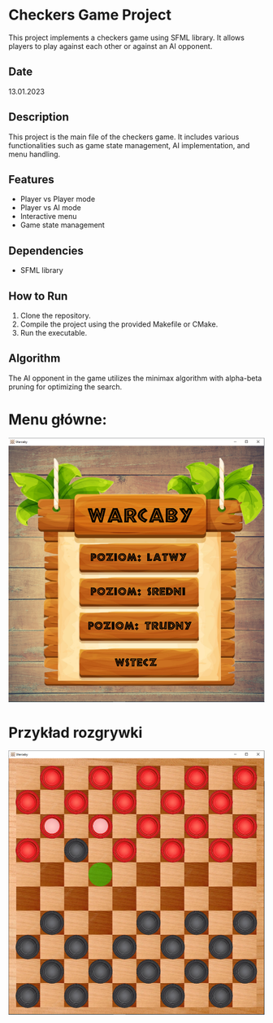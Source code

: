 # Checkers Game Project

This project implements a checkers game using SFML library. It allows players to play against each other or against an AI opponent.

## Date
13.01.2023

## Description
This project is the main file of the checkers game. It includes various functionalities such as game state management, AI implementation, and menu handling.

## Features
- Player vs Player mode
- Player vs AI mode
- Interactive menu
- Game state management

## Dependencies
- SFML library

## How to Run
1. Clone the repository.
2. Compile the project using the provided Makefile or CMake.
3. Run the executable.

## Algorithm
The AI opponent in the game utilizes the minimax algorithm with alpha-beta pruning for optimizing the search.


# Menu główne:
![Zdjęcie przedstawia menu główne gry](/resources/MENU_AI.PNG)

# Przykład rozgrywki
![Zdjęcie przedstawia rozgrywke w warcaby](/resources/GAME.PNG)
